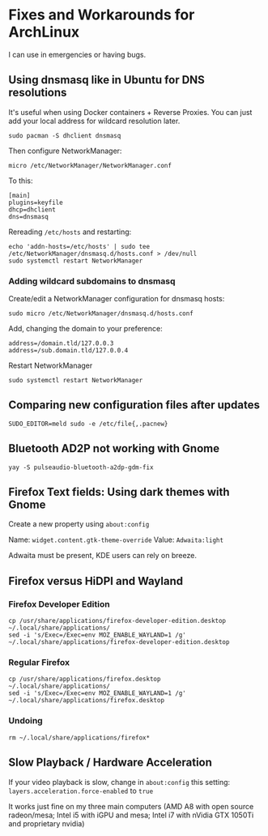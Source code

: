 # Fixes and Workarounds for ArchLinux

I can use in emergencies or having bugs.

## Using dnsmasq like in Ubuntu for DNS resolutions

It's useful when using Docker containers + Reverse Proxies. You can just add your local address for wildcard resolution later.

    sudo pacman -S dhclient dnsmasq

Then configure NetworkManager:

    micro /etc/NetworkManager/NetworkManager.conf

To this:

    [main]
    plugins=keyfile
    dhcp=dhclient
    dns=dnsmasq

Rereading `/etc/hosts` and restarting:

    echo 'addn-hosts=/etc/hosts' | sudo tee /etc/NetworkManager/dnsmasq.d/hosts.conf > /dev/null
    sudo systemctl restart NetworkManager

### Adding wildcard subdomains to dnsmasq

Create/edit a NetworkManager configuration for dnsmasq hosts:

    sudo micro /etc/NetworkManager/dnsmasq.d/hosts.conf

Add, changing the domain to your preference:

    address=/domain.tld/127.0.0.3
    address=/sub.domain.tld/127.0.0.4

Restart NetworkManager

    sudo systemctl restart NetworkManager

## Comparing new configuration files after updates

    SUDO_EDITOR=meld sudo -e /etc/file{,.pacnew}

## Bluetooth AD2P not working with Gnome

    yay -S pulseaudio-bluetooth-a2dp-gdm-fix

## Firefox Text fields: Using dark themes with Gnome

Create a new property using `about:config`

Name: `widget.content.gtk-theme-override`
Value: `Adwaita:light`

Adwaita must be present, KDE users can rely on breeze.

## Firefox versus HiDPI and Wayland

### Firefox Developer Edition

    cp /usr/share/applications/firefox-developer-edition.desktop ~/.local/share/applications/
    sed -i 's/Exec=/Exec=env MOZ_ENABLE_WAYLAND=1 /g' ~/.local/share/applications/firefox-developer-edition.desktop

### Regular Firefox

    cp /usr/share/applications/firefox.desktop ~/.local/share/applications/
    sed -i 's/Exec=/Exec=env MOZ_ENABLE_WAYLAND=1 /g' ~/.local/share/applications/firefox.desktop

### Undoing

    rm ~/.local/share/applications/firefox*

## Slow Playback / Hardware Acceleration

If your video playback is slow, change in `about:config` this setting: `layers.acceleration.force-enabled` to `true`
  
It works just fine on my three main computers (AMD A8 with open source radeon/mesa; Intel i5 with iGPU and mesa; Intel i7 with nVidia GTX 1050Ti and proprietary nvidia)

